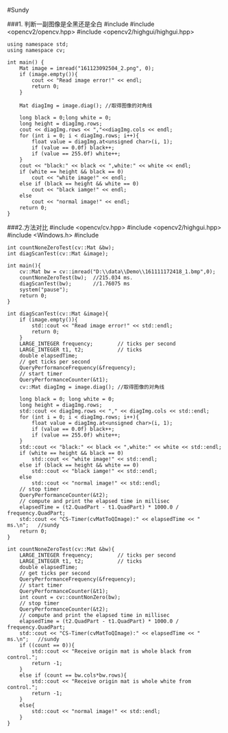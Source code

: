 #Sundy

###1. 判断一副图像是全黑还是全白
	#include <iostream>
	#include <opencv2/opencv.hpp>
	#include <opencv2/highgui/highgui.hpp>
	
	using namespace std;
	using namespace cv;
	
	int main() {
		Mat image = imread("161123092504_2.png", 0);
		if (image.empty()){
			cout << "Read image error!" << endl;
			return 0;
		}
	
		Mat diagImg = image.diag(); //取得图像的对角线
		
		long black = 0;long white = 0;
		long height = diagImg.rows;
		cout << diagImg.rows << ","<<diagImg.cols << endl;	
		for (int i = 0; i < diagImg.rows; i++){
			float value = diagImg.at<unsigned char>(i, 1);
			if (value == 0.0f) black++;
			if (value == 255.0f) white++;
		}
		cout << "black:" << black << ",white:" << white << endl;
		if (white == height && black == 0)
			cout << "white image!" << endl;
		else if (black == height && white == 0)
			cout << "black iamge!" << endl;
		else
			cout << "normal image!" << endl;
		return 0;
	}

###2.方法对比
	#include <opencv/cv.hpp>
	#include <opencv2/highgui.hpp>
	#include <Windows.h>
	#include <iostream>
	
	int countNoneZeroTest(cv::Mat &bw);
	int diagScanTest(cv::Mat &image);
	
	int main(){
		cv::Mat bw = cv::imread("D:\\data\\Demo\\161111172418_1.bmp",0);
		countNoneZeroTest(bw);  //215.034 ms.
		diagScanTest(bw);       //1.76075 ms
		system("pause");
		return 0;
	}
	
	int diagScanTest(cv::Mat &image){
		if (image.empty()){
			std::cout << "Read image error!" << std::endl;
			return 0;
		}
		LARGE_INTEGER frequency;        // ticks per second
		LARGE_INTEGER t1, t2;           // ticks
		double elapsedTime;
		// get ticks per second
		QueryPerformanceFrequency(&frequency);
		// start timer
		QueryPerformanceCounter(&t1);
		cv::Mat diagImg = image.diag(); //取得图像的对角线
	
		long black = 0; long white = 0;
		long height = diagImg.rows;
		std::cout << diagImg.rows << "," << diagImg.cols << std::endl;
		for (int i = 0; i < diagImg.rows; i++){
			float value = diagImg.at<unsigned char>(i, 1);
			if (value == 0.0f) black++;
			if (value == 255.0f) white++;
		}
		std::cout << "black:" << black << ",white:" << white << std::endl;
		if (white == height && black == 0)
			std::cout << "white image!" << std::endl;
		else if (black == height && white == 0)
			std::cout << "black iamge!" << std::endl;
		else
			std::cout << "normal image!" << std::endl;
		// stop timer
		QueryPerformanceCounter(&t2);
		// compute and print the elapsed time in millisec
		elapsedTime = (t2.QuadPart - t1.QuadPart) * 1000.0 / frequency.QuadPart;
		std::cout << "CS-Timer(cvMatToQImage):" << elapsedTime << " ms.\n";   //sundy
		return 0;
	}
	
	int countNoneZeroTest(cv::Mat &bw){
		LARGE_INTEGER frequency;        // ticks per second
		LARGE_INTEGER t1, t2;           // ticks
		double elapsedTime;
		// get ticks per second
		QueryPerformanceFrequency(&frequency);
		// start timer
		QueryPerformanceCounter(&t1);
		int count = cv::countNonZero(bw);
		// stop timer
		QueryPerformanceCounter(&t2);
		// compute and print the elapsed time in millisec
		elapsedTime = (t2.QuadPart - t1.QuadPart) * 1000.0 / frequency.QuadPart;
		std::cout << "CS-Timer(cvMatToQImage):" << elapsedTime << " ms.\n";   //sundy
		if ((count == 0)){
			std::cout << "Receive origin mat is whole black from control.";
			return -1;
		}
		else if (count == bw.cols*bw.rows){
			std::cout << "Receive origin mat is whole white from control.";
			return -1;
		}
		else{
			std::cout << "normal image!" << std::endl;
		}
	}